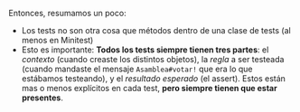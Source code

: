 Entonces, resumamos un poco: 

* Los tests no son otra cosa que métodos dentro de una clase de tests (al menos en Minitest)
* Esto es importante: **Todos los tests siempre tienen tres partes**: el _contexto_ (cuando creaste los distintos objetos), la _regla_ a ser testeada (cuando mandaste el mensaje `Asamblea#votar!` que era lo que estábamos testeando), y el _resultado esperado_ (el assert). Estos están mas o menos explícitos en cada test, **pero siempre tienen que estar presentes**.